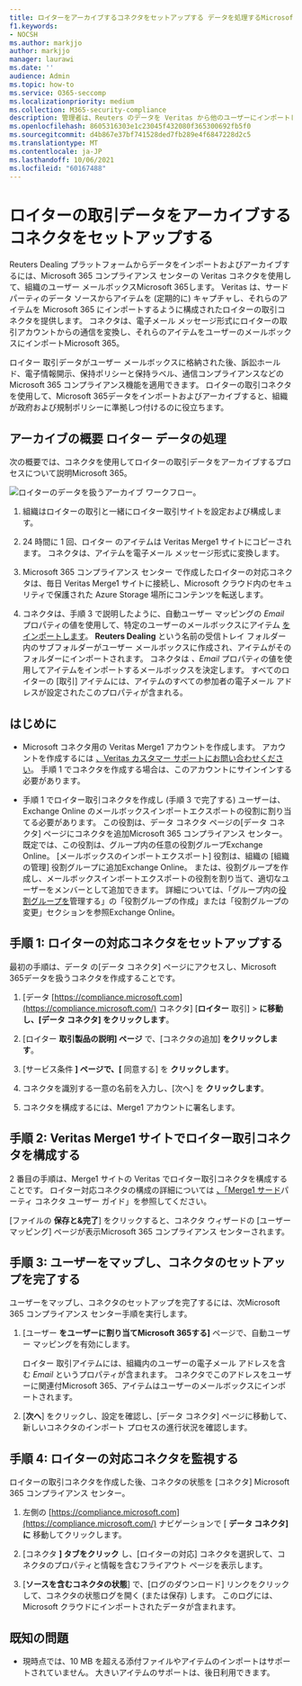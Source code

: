 ```yaml
---
title: ロイターをアーカイブするコネクタをセットアップする データを処理するMicrosoft 365
f1.keywords:
- NOCSH
ms.author: markjjo
author: markjjo
manager: laurawi
ms.date: ''
audience: Admin
ms.topic: how-to
ms.service: O365-seccomp
ms.localizationpriority: medium
ms.collection: M365-security-compliance
description: 管理者は、Reuters のデータを Veritas から他のユーザーにインポートしてアーカイブするコネクタをMicrosoft 365。 このコネクタを使用すると、サードパーティのデータ ソースからデータをアーカイブできます。Microsoft 365。 このデータをアーカイブした後、法的保持、コンテンツ検索、保持ポリシーなどのコンプライアンス機能を使用して、サードパーティのデータを管理できます。
ms.openlocfilehash: 8605316303e1c23045f432080f365300692fb5f0
ms.sourcegitcommit: d4b867e37bf741528ded7fb289e4f6847228d2c5
ms.translationtype: MT
ms.contentlocale: ja-JP
ms.lasthandoff: 10/06/2021
ms.locfileid: "60167488"
---
```

# <a name="set-up-a-connector-to-archive-reuters-dealing-data"></a>ロイターの取引データをアーカイブするコネクタをセットアップする

Reuters Dealing プラットフォームからデータをインポートおよびアーカイブするには、Microsoft 365 コンプライアンス センターの Veritas コネクタを使用して、組織のユーザー メールボックスMicrosoft 365します。 Veritas は、サードパーティ[](https://globanet.com/reuters-dealing/)のデータ ソースからアイテムを (定期的に) キャプチャし、それらのアイテムを Microsoft 365 にインポートするように構成されたロイターの取引コネクタを提供します。 コネクタは、電子メール メッセージ形式にロイターの取引アカウントからの通信を変換し、それらのアイテムをユーザーのメールボックスにインポートMicrosoft 365。

ロイター 取引データがユーザー メールボックスに格納された後、訴訟ホールド、電子情報開示、保持ポリシーと保持ラベル、通信コンプライアンスなどの Microsoft 365 コンプライアンス機能を適用できます。 ロイターの取引コネクタを使用して、Microsoft 365データをインポートおよびアーカイブすると、組織が政府および規制ポリシーに準拠しつ付けるのに役立ちます。

## <a name="overview-of-archiving-reuters-dealing-data"></a>アーカイブの概要 ロイター データの処理

次の概要では、コネクタを使用してロイターの取引データをアーカイブするプロセスについて説明Microsoft 365。

![ロイターのデータを扱うアーカイブ ワークフロー。](../media/ReuetersDealingConnectorWorkflow.png)

1. 組織はロイターの取引と一緒にロイター取引サイトを設定および構成します。

2. 24 時間に 1 回、ロイター のアイテムは Veritas Merge1 サイトにコピーされます。 コネクタは、アイテムを電子メール メッセージ形式に変換します。

3. Microsoft 365 コンプライアンス センター で作成したロイターの対応コネクタは、毎日 Veritas Merge1 サイトに接続し、Microsoft クラウド内のセキュリティで保護された Azure Storage 場所にコンテンツを転送します。

4. コネクタは、手順 3 で説明したように、自動ユーザー マッピングの *Email* プロパティの値を使用して、特定のユーザーのメールボックスにアイテム [をインポートします](#step-3-map-users-and-complete-the-connector-setup)。 **Reuters Dealing** という名前の受信トレイ フォルダー内のサブフォルダーがユーザー メールボックスに作成され、アイテムがそのフォルダーにインポートされます。 コネクタは *、Email* プロパティの値を使用してアイテムをインポートするメールボックスを決定します。 すべてのロイターの [取引] アイテムには、アイテムのすべての参加者の電子メール アドレスが設定されたこのプロパティが含まれる。

## <a name="before-you-begin"></a>はじめに

- Microsoft コネクタ用の Veritas Merge1 アカウントを作成します。 アカウントを作成するには [、Veritas カスタマー サポートにお問い合わせください](https://globanet.com/contact-us)。 手順 1 でコネクタを作成する場合は、このアカウントにサインインする必要があります。

- 手順 1 でロイター取引コネクタを作成し (手順 3 で完了する) ユーザーは、Exchange Online のメールボックスインポートエクスポートの役割に割り当てる必要があります。 この役割は、データ コネクタ ページの[データ コネクタ] ページにコネクタを追加Microsoft 365 コンプライアンス センター。 既定では、この役割は、グループ内の任意の役割グループExchange Online。 [メールボックスのインポートエクスポート] 役割は、組織の [組織の管理] 役割グループに追加Exchange Online。 または、役割グループを作成し、メールボックスインポートエクスポートの役割を割り当て、適切なユーザーをメンバーとして追加できます。 詳細については、「グループ内の[役割グループを](/Exchange/permissions-exo/role-groups#create-role-groups)管理[](/Exchange/permissions-exo/role-groups#modify-role-groups)する」の「役割グループの作成」または「役割グループの変更」セクションを参照Exchange Online。

## <a name="step-1-set-up-the-reuters-dealing-connector"></a>手順 1: ロイターの対応コネクタをセットアップする

最初の手順は、データ の[データ コネクタ] ページにアクセスし、Microsoft 365データを扱うコネクタを作成することです。

1. [データ [https://compliance.microsoft.com](https://compliance.microsoft.com/) コネクタ] [**ロイター** 取引]  >  **に移動し、[データ コネクタ] をクリックします**。

2. [ロイター **取引製品の説明] ページ** で、[コネクタの追加] **をクリックします**。

3. [サービス条件 **] ページで、[** 同意する] を **クリックします**。

4. コネクタを識別する一意の名前を入力し、[次へ] を **クリックします**。

5. コネクタを構成するには、Merge1 アカウントに署名します。

## <a name="step-2-configure-the-reuters-dealing-connector-on-the-veritas-merge1-site"></a>手順 2: Veritas Merge1 サイトでロイター取引コネクタを構成する

2 番目の手順は、Merge1 サイトの Veritas でロイター取引コネクタを構成することです。 ロイター対応コネクタの構成の詳細については [、「Merge1 サード](https://docs.ms.merge1.globanetportal.com/Merge1%20Third-Party%20Connectors%20Reuters%20Dealing%20User%20Guide%20.pdf)パーティ コネクタ ユーザー ガイド」を参照してください。

[ファイルの **保存と&完了**] をクリックすると、コネクタ ウィザードの [ユーザー マッピング] ページが表示Microsoft 365 コンプライアンス センターされます。

## <a name="step-3-map-users-and-complete-the-connector-setup"></a>手順 3: ユーザーをマップし、コネクタのセットアップを完了する

ユーザーをマップし、コネクタのセットアップを完了するには、次Microsoft 365 コンプライアンス センター手順を実行します。

1. [ユーザー **をユーザーに割り当てMicrosoft 365する]** ページで、自動ユーザー マッピングを有効にします。

   ロイター 取引アイテムには、組織内のユーザーの電子メール アドレスを含む *Email* というプロパティが含まれます。 コネクタでこのアドレスをユーザーに関連付Microsoft 365、アイテムはユーザーのメールボックスにインポートされます。

2. [**次へ**] をクリックし、設定を確認し、[データ コネクタ] ページに移動して、新しいコネクタのインポート プロセスの進行状況を確認します。

## <a name="step-4-monitor-the-reuters-dealing-connector"></a>手順 4: ロイターの対応コネクタを監視する

ロイターの取引コネクタを作成した後、コネクタの状態を [コネクタ] Microsoft 365 コンプライアンス センター。

1. 左側の [https://compliance.microsoft.com](https://compliance.microsoft.com/) ナビゲーションで [ **データ コネクタ] に** 移動してクリックします。

2. [コネクタ **] タブをクリック** し、[ロイターの対応] コネクタを選択して、コネクタのプロパティと情報を含むフライアウト ページを表示します。

3. [**ソースを含むコネクタの状態**] で、[ログのダウンロード] リンクをクリックして、コネクタの状態ログを開く (または保存) します。  このログには、Microsoft クラウドにインポートされたデータが含まれます。

## <a name="known-issues"></a>既知の問題

- 現時点では、10 MB を超える添付ファイルやアイテムのインポートはサポートされていません。 大きいアイテムのサポートは、後日利用できます。